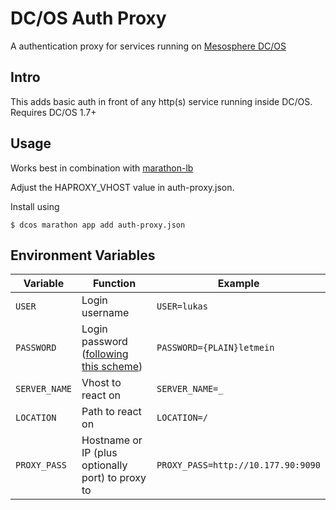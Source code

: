 # DC/OS Auth Proxy
A authentication proxy for services running on [Mesosphere DC/OS](https://dcos.io/)

## Intro
This adds basic auth in front of any http(s) service running inside DC/OS. Requires DC/OS 1.7+

## Usage
Works best in combination with [marathon-lb](https://github.com/mesosphere/marathon-lb)

Adjust the HAPROXY_VHOST value in auth-proxy.json.

Install using
```
$ dcos marathon app add auth-proxy.json
```

## Environment Variables
| Variable | Function | Example |
|----------|----------|-------|
|`USER` | Login username | `USER=lukas`|
|`PASSWORD` | Login password ([following this scheme](http://nginx.org/en/docs/http/ngx_http_auth_basic_module.html#auth_basic_user_file)) | `PASSWORD={PLAIN}letmein`|
|`SERVER_NAME` | Vhost to react on | `SERVER_NAME=_`|
|`LOCATION` | Path to react on | `LOCATION=/` |
|`PROXY_PASS` | Hostname or IP (plus optionally port) to proxy to | `PROXY_PASS=http://10.177.90:9090`|
